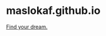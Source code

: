 # maslokaf.github.io

[Find your dream.](https://docs.google.com/forms/d/e/1FAIpQLSeq22Tx3u6xmZRetzEeFLsD9Na61cfVLdCujxKjCsc-n-XIGg/viewform?usp=sf_link)
